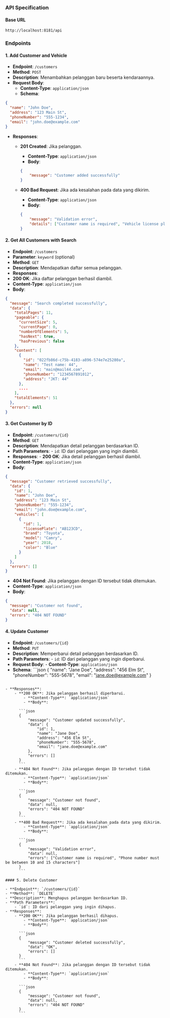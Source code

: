 ### API Specification

#### Base URL

`http://localhost:8181/api`

### Endpoints

#### 1. Add Customer and Vehicle

- **Endpoint**: `/customers`
- **Method**: `POST`
- **Description**: Menambahkan pelanggan baru beserta kendaraannya.
- **Request Body**:
    - **Content-Type**: `application/json`
    - **Schema**:

```json
{
  "name": "John Doe",
  "address": "123 Main St",
  "phoneNumber": "555-1234",
  "email": "john.doe@example.com"
}
```

- **Responses**:
    - **201 Created**: Jika pelanggan.
        - **Content-Type**: `application/json`
        - **Body**:

      ```json
      {
          "message": "Customer added successfully"
      }
      ```
    - **400 Bad Request**: Jika ada kesalahan pada data yang dikirim.
        - **Content-Type**: `application/json`
        - **Body**:

      ```json
      {
          "message": "Validation error",
          "details": ["Customer name is required", "Vehicle license plate is required"]
      }
      ```

#### 2. Get All Customers with Search

- **Endpoint**: `/customers`
- **Parameter**: `keyword` (optional)
- **Method**: `GET`
- **Description**: Mendapatkan daftar semua pelanggan.
- **Responses**:
- **200 OK**: Jika daftar pelanggan berhasil diambil.
- **Content-Type**: `application/json`
- **Body**:

```json
{
  "message": "Search completed successfully",
  "data": {
    "totalPages": 11,
    "pageable": {
      "currentSize": 5,
      "currentPage": 0,
      "numberOfElements": 5,
      "hasNext": true,
      "hasPrevious": false
    },
    "content": [
      {
        "id": "022fb86d-c75b-4183-a896-574e7e25280a",
        "name": "Test name: 44",
        "email": "main@mail44.com",
        "phoneNumber": "1234567891012",
        "address": "JKT: 44"
      },
      ....
    ],
    "totalElements": 51
  },
  "errors": null
}      
```

#### 3. Get Customer by ID

- **Endpoint**: `/customers/{id}`
- **Method**: `GET`
- **Description**: Mendapatkan detail pelanggan berdasarkan ID.
- **Path Parameters**: - `id`: ID dari pelanggan yang ingin diambil.
- **Responses**: - **200 OK**: Jika detail pelanggan berhasil diambil.
- **Content-Type**: `application/json`
- **Body**:

```json
{
  "message": "Customer retrieved successfully",
  "data": {
    "id": 1,
    "name": "John Doe",
    "address": "123 Main St",
    "phoneNumber": "555-1234",
    "email": "john.doe@example.com",
    "vehicles": [
      {
        "id": 1,
        "licensePlate": "AB123CD",
        "brand": "Toyota",
        "model": "Camry",
        "year": 2018,
        "color": "Blue"
      }
    ]
  },
  "errors": []
}
```

- **404 Not Found**: Jika pelanggan dengan ID tersebut tidak ditemukan.
- **Content-Type**: `application/json`
- **Body**:

```json
{
  "message": "Customer not found",
  "data": null,
  "errors": "404 NOT FOUND"
}

```

#### 4. Update Customer

- **Endpoint**: `/customers/{id}`
- **Method**: `PUT`
- **Description**: Memperbarui detail pelanggan berdasarkan ID.
- **Path Parameters**: - `id`: ID dari pelanggan yang ingin diperbarui.
- **Request Body**: - **Content-Type**: `application/json`
- **Schema**: ```json
  {
  "name": "Jane Doe",
  "address": "456 Elm St",
  "phoneNumber": "555-5678",
  "email": "jane.doe@example.com"
  }

```

- **Responses**:
    - **200 OK**: Jika pelanggan berhasil diperbarui.
        - **Content-Type**: `application/json`
        - **Body**:

      ```json
      {
          "message": "Customer updated successfully",
          "data": {
              "id": 1,
              "name": "Jane Doe",
              "address": "456 Elm St",
              "phoneNumber": "555-5678",
              "email": "jane.doe@example.com"
          },
          "errors": []
      }
      ```
    - **404 Not Found**: Jika pelanggan dengan ID tersebut tidak ditemukan.
        - **Content-Type**: `application/json`
        - **Body**:

      ```json
      {
          "message": "Customer not found",
          "data": null,
          "errors": "404 NOT FOUND"
      }
      ```
    - **400 Bad Request**: Jika ada kesalahan pada data yang dikirim.
        - **Content-Type**: `application/json`
        - **Body**:

      ```json
      {
          "message": "Validation error",
          "data": null,
          "errors": ["Customer name is required", "Phone number must be between 10 and 15 characters"]
      }
      ```

#### 5. Delete Customer

- **Endpoint**: `/customers/{id}`
- **Method**: `DELETE`
- **Description**: Menghapus pelanggan berdasarkan ID.
- **Path Parameters**:
    - `id`: ID dari pelanggan yang ingin dihapus.
- **Responses**:
    - **200 OK**: Jika pelanggan berhasil dihapus.
        - **Content-Type**: `application/json`
        - **Body**:

      ```json
      {
          "message": "Customer deleted successfully",
          "data": "OK",
          "errors": []
      }
      ```
    - **404 Not Found**: Jika pelanggan dengan ID tersebut tidak ditemukan.
        - **Content-Type**: `application/json`
        - **Body**:

      ```json
      {
          "message": "Customer not found",
          "data": null,
          "errors": "404 NOT FOUND"
      }
      ```
